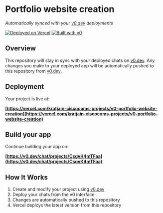 # Portfolio website creation

*Automatically synced with your [v0.dev](https://v0.dev) deployments*

[![Deployed on Vercel](https://img.shields.io/badge/Deployed%20on-Vercel-black?style=for-the-badge&logo=vercel)](https://vercel.com/kratjain-ciscocoms-projects/v0-portfolio-website-creation)
[![Built with v0](https://img.shields.io/badge/Built%20with-v0.dev-black?style=for-the-badge)](https://v0.dev/chat/projects/CsgvK4mTFaa)

## Overview

This repository will stay in sync with your deployed chats on [v0.dev](https://v0.dev).
Any changes you make to your deployed app will be automatically pushed to this repository from [v0.dev](https://v0.dev).

## Deployment

Your project is live at:

**[https://vercel.com/kratjain-ciscocoms-projects/v0-portfolio-website-creation](https://vercel.com/kratjain-ciscocoms-projects/v0-portfolio-website-creation)**

## Build your app

Continue building your app on:

**[https://v0.dev/chat/projects/CsgvK4mTFaa](https://v0.dev/chat/projects/CsgvK4mTFaa)**

## How It Works

1. Create and modify your project using [v0.dev](https://v0.dev)
2. Deploy your chats from the v0 interface
3. Changes are automatically pushed to this repository
4. Vercel deploys the latest version from this repository
